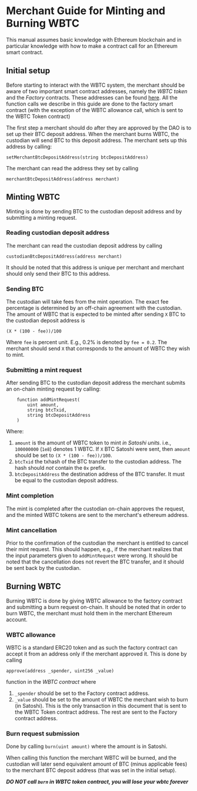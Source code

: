 # Merchant Guide for Minting and Burning WBTC
This manual assumes basic knowledge with Ethereum blockchain and in particular knowledge with how to make a contract call for an Ethereum smart contract.

## Initial setup
Before starting to interact with the WBTC system, the merchant should be aware of two important smart contract addresses, namely the *WBTC token* and the *Factory* contracts.
These addresses can be found [here](https://github.com/WrappedBTC/DAO#wbtc-important-addresses).
All the function calls we describe in this guide are done to the factory smart contract (with the exception of the WBTC allowance call, which is sent to the WBTC Token contract)

The first step a merchant should do after they are approved by the DAO is to set up their BTC deposit address.
When the merchant burns WBTC, the custodian will send BTC to this deposit address.
The merchant sets up this address by calling:
```
setMerchantBtcDepositAddress(string btcDepositAddress)
```
The merchant can read the address they set by calling
```
merchantBtcDepositAddress(address merchant)
```


## Minting WBTC
Minting is done by sending BTC to the custodian deposit address and by submitting a minting request.


### Reading custodian deposit address
The merchant can read the custodian deposit address by calling
```
custodianBtcDepositAddress(address merchant)
```
It should be noted that this address is unique per merchant and merchant should only send their BTC to this address.

### Sending BTC
The custodian will take fees from the mint operation. The exact fee percentage is determined by an off-chain agreement with the custodian.
The amount of WBTC that is expected to be minted after sending `X` BTC to the custodian deposit address is
```
(X * (100 - fee))/100
```
Where `fee` is percent unit. E.g., 0.2% is denoted by `fee = 0.2`.
The merchant should send `X` that corresponds to the amount of WBTC they wish to mint.

### Submitting a mint request
After sending BTC to the custodian deposit address the merchant submits an on-chain minting request by calling:
```
    function addMintRequest(
        uint amount,
        string btcTxid,
        string btcDepositAddress
    )
```
Where:
1. `amount` is the amount of WBTC token to mint *in Satoshi units*. i.e., `100000000` (`1e8`) denotes 1 WBTC. If `X` BTC Satoshi were sent, then `amount` should be set to `(X * (100 - fee))/100`.
2. `btcTxid` the txhash of the BTC transfer to the custodian address. The hash should *not* contain the `0x` prefix.
3. `btcDepositAddress` the destination address of the BTC transfer. It must be equal to the custodian deposit address.

### Mint completion
The mint is completed after the custodian on-chain approves the request, and the minted WBTC tokens are sent to the merchant's ethereum address.

### Mint cancellation
Prior to the confirmation of the custodian the merchant is entitled to cancel their mint request.
This should happen, e.g., if the merchant realizes that the input parameters given to `addMintRequest` were wrong.
It should be noted that the cancellation does not revert the BTC transfer, and it should be sent back by the custodian.

## Burning WBTC
Burning WBTC is done by giving WBTC allowance to the factory contract and submitting a burn request on-chain.
It should be noted that in order to burn WBTC, the merchant must hold them in the merchant Ethereum account. 

### WBTC allowance
WBTC is a standard ERC20 token and as such the factory contract can accept it from an address only if the merchant approved it.
This is done by calling
```
approve(address _spender, uint256 _value)
```
function in the *WBTC contract* where
1. `_spender` should be set to the Factory contract address.
2. `_value` should be set to the amount of WBTC the merchant wish to burn (in Satoshi).
This is the only transaction in this document that is sent to the WBTC Token contract address. The rest are sent to the Factory contract address.

### Burn request submission
Done by calling
```burn(uint amount)```
where the amount is in Satoshi.

When calling this function the merchant WBTC will be burned, and the custodian will later send equivalent amount of BTC (minus applicable fees) to the merchant BTC deposit address (that was set in the initial setup).

***DO NOT call `burn` in WBTC token contract, you will lose your wbtc forever***
